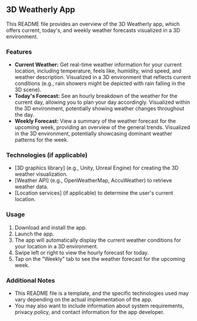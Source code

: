 ## 3D Weatherly App

This README file provides an overview of the 3D Weatherly app, which offers current, today's, and weekly weather forecasts visualized in a 3D environment.

### Features

* **Current Weather:** Get real-time weather information for your current location, including temperature, feels like, humidity, wind speed, and weather description. Visualized in a 3D environment that reflects current conditions (e.g., rain showers might be depicted with rain falling in the 3D scene).
* **Today's Forecast:** See an hourly breakdown of the weather for the current day, allowing you to plan your day accordingly. Visualized within the 3D environment, potentially showing weather changes throughout the day.
* **Weekly Forecast:** View a summary of the weather forecast for the upcoming week, providing an overview of the general trends. Visualized in the 3D environment, potentially showcasing dominant weather patterns for the week.

### Technologies (if applicable)

* [3D graphics library] (e.g., Unity, Unreal Engine) for creating the 3D weather visualization.
* [Weather API] (e.g., OpenWeatherMap, AccuWeather) to retrieve weather data.
* [Location services] (if applicable) to determine the user's current location.

### Usage

1. Download and install the app.
2. Launch the app.
3. The app will automatically display the current weather conditions for your location in a 3D environment.
4. Swipe left or right to view the hourly forecast for today.
5. Tap on the "Weekly" tab to see the weather forecast for the upcoming week.

### Additional Notes

* This README file is a template, and the specific technologies used may vary depending on the actual implementation of the app.
* You may also want to include information about system requirements, privacy policy, and contact information for the app developer.
